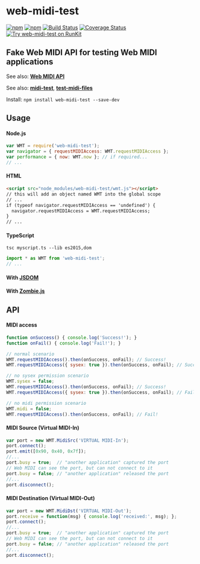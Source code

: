 # web-midi-test

[![npm](https://img.shields.io/npm/v/web-midi-test.svg)](https://www.npmjs.com/package/web-midi-test)
[![npm](https://img.shields.io/npm/dt/web-midi-test.svg)](https://www.npmjs.com/package/web-midi-test)
[![Build Status](https://travis-ci.com/jazz-soft/web-midi-test.svg?branch=master)](https://travis-ci.com/jazz-soft/web-midi-test)
[![Coverage Status](https://coveralls.io/repos/github/jazz-soft/web-midi-test/badge.svg?branch=master)](https://coveralls.io/github/jazz-soft/web-midi-test?branch=master)
[![Try web-midi-test on RunKit](https://badge.runkitcdn.com/web-midi-test.svg)](https://npm.runkit.com/web-midi-test)

## Fake Web MIDI API for testing Web MIDI applications

See also: [**Web MIDI API**](https://webaudio.github.io/web-midi-api/)

See also: [**midi-test**](https://github.com/jazz-soft/midi-test), [**test-midi-files**](https://github.com/jazz-soft/test-midi-files)

Install: `npm install web-midi-test --save-dev`

## Usage
#### Node.js

```js
var WMT = require('web-midi-test');
var navigator = { requestMIDIAccess: WMT.requestMIDIAccess };
var performance = { now: WMT.now }; // if required...
// ...
```

#### HTML

```html
<script src="node_modules/web-midi-test/wmt.js"></script>
// this will add an object named WMT into the global scope
// ...
if (typeof navigator.requestMIDIAccess == 'undefined') {
  navigator.requestMIDIAccess = WMT.requestMIDIAccess;
}
// ...
```

#### TypeScript
`tsc myscript.ts --lib es2015,dom`

```ts
import * as WMT from 'web-midi-test';
// ...
```

#### With [JSDOM](https://github.com/jazz-soft/web-midi-test/tree/master/demo-jsdom)  
#### With [Zombie.js](https://github.com/jazz-soft/web-midi-test/tree/master/demo-zombie)

## API
#### MIDI access

```js
function onSuccess() { console.log('Success!'); }
function onFail() { console.log('Fail!'); }

// normal scenario
WMT.requestMIDIAccess().then(onSuccess, onFail); // Success!
WMT.requestMIDIAccess({ sysex: true }).then(onSuccess, onFail); // Success!

// no sysex permission scenario
WMT.sysex = false;
WMT.requestMIDIAccess().then(onSuccess, onFail); // Success!
WMT.requestMIDIAccess({ sysex: true }).then(onSuccess, onFail); // Fail!

// no midi permission scenario
WMT.midi = false;
WMT.requestMIDIAccess().then(onSuccess, onFail); // Fail!
```

#### MIDI Source (Virtual MIDI-In)

```js
var port = new WMT.MidiSrc('VIRTUAL MIDI-In');
port.connect();
port.emit([0x90, 0x40, 0x7f]);
//...
port.busy = true;  // "another application" captured the port
// Web MIDI can see the port, but can not connect to it
port.busy = false; // "another application" released the port
//...
port.disconnect();
```

#### MIDI Destination (Virtual MIDI-Out)

```js
var port = new WMT.MidiDst('VIRTUAL MIDI-Out');
port.receive = function(msg) { console.log('received:', msg); };
port.connect();
//...
port.busy = true;  // "another application" captured the port
// Web MIDI can see the port, but can not connect to it
port.busy = false; // "another application" released the port
//...
port.disconnect();
```
